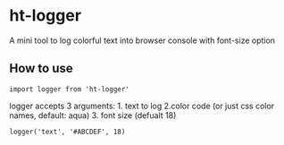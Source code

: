 # ht-logger
A mini tool to log colorful text into browser console with font-size option

## How to use
`import logger from 'ht-logger'`

logger accepts 3 arguments: 1. text to log 2.color code (or just css color names, default: aqua) 3. font size (defualt 18)

`logger('text', '#ABCDEF', 18)`
